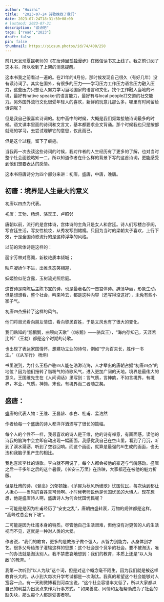 ```yaml
---
author: "Huizhi"
title:  "2023-07-24 诗歌挽救了我们" 
date: 2023-07-24T18:31:50+08:00 
# lastmod: 2023-07-31
description: "读诗吧"
tags: ["read","2023"]
draft: false
pin: false
thumbnail: https://picsum.photos/id/74/400/250
---
```


前几天发现夏昆老师的《在唐诗里孤独漫步》在微信读书又上线了。我之前订阅了这本书，所以收到了上架的消息提醒。

这本书我之前看过一遍的。在21年的4月份，那时候发现自己很久（有好几年）没有读诗词了。其实在国外，有很多的压力——学习压力工作压力语言压力融入压力，这些压力只想让人努力学习当地国家的语言和文化，找个工作融入当地的环境，最好有native speaker的语言能力，最好有与local people打交道的社交能力。另外国外流行文化很受年轻人的喜欢，新鲜的玩意儿那么多，哪里有时间留给诗词呢？

但是我自己很喜欢诗词的。初中高中的时候，大概是我们频繁接触诗词最多的时候。语文课本里面的诗词和文言文，基本都要求全文背诵。那个时候我也只是按部就班的学习，去尝试理解它的意思，仅此而已。

但是这个过程，留下了痕迹。

当我再一次去读这些诗词的时候，我对作者的人生经历有了更多的了解，也对当时整个社会面貌略知一二，所以知道作者在什么样的背景下写的这首诗词，更能感受到他们想要表达的感情。

这本书将唐诗分为四个部分来讲：初唐，盛唐，中唐，晚唐。

## 初唐：境界是人生最大的意义

初唐以四杰为代表。

初唐：王勃、杨炯、骆宾王、卢照邻

唐朝以前，流行的是宫体诗，宫体诗的主角只是女人和宫廷。诗人们写楼台亭阁，写宫廷生活，写女性梳妆，从秀发写到裙襦。只因为当时的梁朝太子喜欢，上行下效，于是全国诗歌流行的是这种浮华的风格。

以前的宫体诗是这样的：

丽宇芳林对高阁，新籹艳质本倾城；

映户凝娇乍不进，出帷含态笑相迎，

妖姬脸似花含露，玉树流光照后庭。

这首诗是南陈后主陈书宝的诗，也是最著名的一首宫体诗。辞藻华丽，形象生动。但是想想看，整个社会，吟来吟去，都是这种内容（还写得没这好），未免有些小家子气。

初唐四杰扭转了这样的风气。

他们将目光看向朋友情谊，看向黎民百姓，于是文风也有了很大的变化。

我们熟知的“鹅鹅鹅，曲项向天歌”（《咏鹅》——骆宾王），“海内存知己，天涯若比邻”（王勃）都是这个时期的诗歌。

也出现了表达家国情怀，想建功立业的诗句，例如“宁为百夫长，胜作一书生。”（《从军行》 杨炯）

书里说到，为什么王杨卢骆四人能在浩渺诗海，人才辈出的唐朝占据“初唐四杰”的地位？因为他们扭转了脂粉气的诗歌风气，进入更加广阔的天地。境界是最伟大的意义。王国维先生在《人间词话》里写到：言气质，言神韵，不如言境界，有境界，本业，气质，神韵，末也，有境界而二者随之矣。

## 盛唐：

盛唐的代表人物：王维、王昌龄、李白、杜甫、孟浩然

作者给每一个盛唐的诗人都洋洋洒洒写了很长的篇幅。

每个人的个性不一样，我最喜欢的诗人是王维，他的诗有禅意，有画面感。读他的诗我的脑海中会立即自动出现一幅画面，我感觉我自己在空山里，看到了月沉，听到了溪水潺潺，听到了空谷回响。而这个画面，就算是最强的AI生成的画面，也无法和我脑子里产生的相比。

我也喜欢李杜的诗歌。李白就不用说了，每个人都会被他的豪迈与气魄感动。盛唐之后一千多年之后的这个暑假，《长安三万里》在热映，大家都还在被他的魅力折服。

但是杜甫的诗，《登高》沉郁顿挫，《茅屋为秋风所破歌》忧国忧民，每次读到都让人揪心——当时的百姓真可怜啊。小时候老师说他是忧国忧民的大诗人。现在想想，他是盛唐诗人啊，盛唐诗人为何会忧国忧民呢？

一可能是是因为杜甫经历了“安史之乱”，唐朝由盛转衰，万物的规律都是这样，  “高峰过总会有下坡”。

二可能是因为杜甫本身的特质。尽管他自己生活艰难，但他没有对更苦的人的生活视而不见，这就是一种对人类的大爱。

作者说，“我们的教育，更多的是教孩子做个强人，从智力到能力，从身体到才艺。很多父母给孩子灌输这样的思想：这个社会是个竞争的社会。要不被淘汰，唯一的办法就是淘汰别人。我不禁悲哀地想到：我们的教育，本质上还是“以人为敌”的教育。“

我第一次听到“以人为敌”这个词，但是对这个概念毫不陌生，因为我们就是被这样教育长大的。从小到大每次升学考试都是一次淘汰。我真的希望这个社会能够对人宽容一点。有一天刷微博看到河森宝说，“这个社会容错率太低了，所以大家都以自己的利益为出发点来作为行事方式。“ 如果善意、同情和互相帮助成为了社会的缺失块，那么每个人都是受害者呀。
